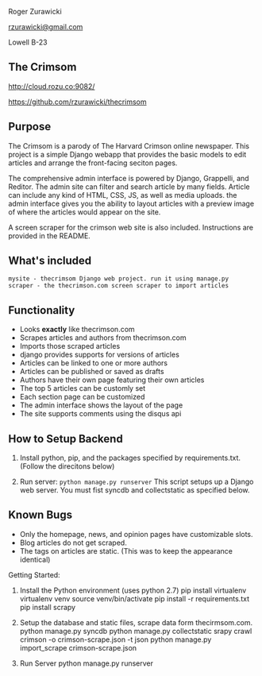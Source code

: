 Roger Zurawicki

rzurawicki@gmail.com

Lowell B-23

The Crimsom
-----------

http://cloud.rozu.co:9082/

https://github.com/rzurawicki/thecrimsom

## Purpose

The Crimsom is a parody of The Harvard Crimson online newspaper. This project is a simple Django webapp that provides the basic models to edit articles and arrange the front-facing seciton pages.

The comprehensive admin interface is powered by Django, Grappelli, and Reditor. The admin site can filter and search article by many fields. Article can include any kind of HTML, CSS, JS, as well as media uploads. the admin interface gives you the ability to layout articles with a preview image of where the articles would appear on the site.

A screen scraper for the crimson web site is also included. Instructions are provided in the README.


## What's included
    mysite - thecrimsom Django web project. run it using manage.py
    scraper - the thecrimson.com screen scraper to import articles

## Functionality
  * Looks **exactly** like thecrimson.com
  * Scrapes articles and authors from thecrimson.com
  * Imports those scraped articles
  * django provides supports for versions of articles
  * Articles can be linked to one or more authors
  * Articles can be published or saved as drafts
  * Authors have their own page featuring their own articles
  * The top 5 articles can be customly set
  * Each section page can be customized
  * The admin interface shows the layout of the page
  * The site supports comments using the disqus api

## How to Setup Backend
  1. Install python, pip, and the packages specified by requirements.txt. (Follow the direcitons below)
        
  2. Run server: `python manage.py runserver`
     This script setups up a Django web server. You must fist syncdb and collectstatic as specified below.


## Known Bugs
  * Only the homepage, news, and opinion pages have customizable slots.
  * Blog articles do not get scraped.
  * The tags on articles are static. (This was to keep the appearance identical)

Getting Started:

1. Install the Python environment (uses python 2.7)
    pip install virtualenv
    virtualenv venv
    source venv/bin/activate
    pip install -r requirements.txt
    pip install scrapy

2. Setup the database and static files, scrape data form thecirmsom.com.
    python manage.py syncdb
    python manage.py collectstatic
    srapy crawl crimson -o crimson-scrape.json -t json
    python manage.py import_scrape crimson-scrape.json

3. Run Server
    python manage.py runserver
